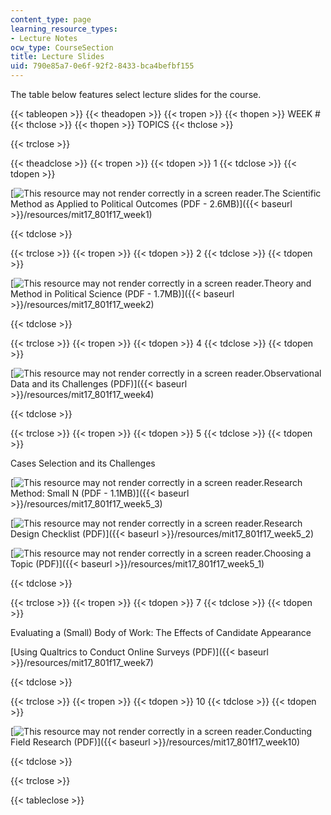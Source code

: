 ```yaml
---
content_type: page
learning_resource_types:
- Lecture Notes
ocw_type: CourseSection
title: Lecture Slides
uid: 790e85a7-0e6f-92f2-8433-bca4befbf155
---
```


The table below features select lecture slides for the course. 

{{< tableopen >}}
{{< theadopen >}}
{{< tropen >}}
{{< thopen >}}
WEEK #
{{< thclose >}}
{{< thopen >}}
TOPICS
{{< thclose >}}

{{< trclose >}}

{{< theadclose >}}
{{< tropen >}}
{{< tdopen >}}
1
{{< tdclose >}}
{{< tdopen >}}


[![This resource may not render correctly in a screen reader.](/images/inacessible.gif)The Scientific Method as Applied to Political Outcomes (PDF - 2.6MB)]({{< baseurl >}}/resources/mit17_801f17_week1)


{{< tdclose >}}

{{< trclose >}}
{{< tropen >}}
{{< tdopen >}}
2
{{< tdclose >}}
{{< tdopen >}}


[![This resource may not render correctly in a screen reader.](/images/inacessible.gif)Theory and Method in Political Science (PDF - 1.7MB)]({{< baseurl >}}/resources/mit17_801f17_week2)


{{< tdclose >}}

{{< trclose >}}
{{< tropen >}}
{{< tdopen >}}
4
{{< tdclose >}}
{{< tdopen >}}


[![This resource may not render correctly in a screen reader.](/images/inacessible.gif)Observational Data and its Challenges (PDF)]({{< baseurl >}}/resources/mit17_801f17_week4)


{{< tdclose >}}

{{< trclose >}}
{{< tropen >}}
{{< tdopen >}}
5
{{< tdclose >}}
{{< tdopen >}}


Cases Selection and its Challenges

[![This resource may not render correctly in a screen reader.](/images/inacessible.gif)Research Method: Small N (PDF - 1.1MB)]({{< baseurl >}}/resources/mit17_801f17_week5_3)

[![This resource may not render correctly in a screen reader.](/images/inacessible.gif)Research Design Checklist (PDF)]({{< baseurl >}}/resources/mit17_801f17_week5_2)

[![This resource may not render correctly in a screen reader.](/images/inacessible.gif)Choosing a Topic (PDF)]({{< baseurl >}}/resources/mit17_801f17_week5_1)


{{< tdclose >}}

{{< trclose >}}
{{< tropen >}}
{{< tdopen >}}
7
{{< tdclose >}}
{{< tdopen >}}


Evaluating a (Small) Body of Work: The Effects of Candidate Appearance

[Using Qualtrics to Conduct Online Surveys (PDF)]({{< baseurl >}}/resources/mit17_801f17_week7)


{{< tdclose >}}

{{< trclose >}}
{{< tropen >}}
{{< tdopen >}}
10
{{< tdclose >}}
{{< tdopen >}}


[![This resource may not render correctly in a screen reader.](/images/inacessible.gif)Conducting Field Research (PDF)]({{< baseurl >}}/resources/mit17_801f17_week10)


{{< tdclose >}}

{{< trclose >}}

{{< tableclose >}}